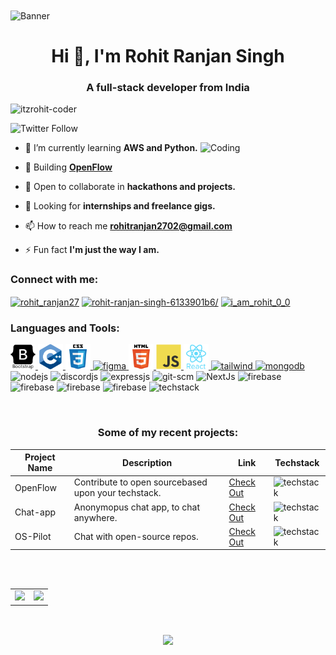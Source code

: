  <img align="center" alt="Banner" width="1000" src="https://res.cloudinary.com/dsea9iqab/image/upload/v1704891215/nmcjvfy1mmwh2pn3clcz.png">
<h1 align="center">Hi 👋, I'm Rohit Ranjan Singh</h1>
<h3 align="center">A full-stack developer from India</h3>

<p align="left"> <img src="https://komarev.com/ghpvc/?username=itzrohit-coder&label=Profile%20views&color=0e75b6&style=flat" alt="itzrohit-coder" /></p>

![Twitter Follow](https://img.shields.io/twitter/follow/rohit_ranjan27?style=social)

 <img align="right" alt="Coding" width="200" src="https://monophy.com/media/du3J3cXyzhj75IOgvA/monophy.gif">

- 🌱 I’m currently learning **AWS and Python.**

- 🚀 Building <a href="https://openflow.devphilic.tech/">**OpenFlow** </a>

- 💬 Open to collaborate in **hackathons and projects.**

- 👀 Looking for **internships and freelance gigs.**

- 📫 How to reach me **rohitranjan2702@gmail.com**

- ⚡ Fun fact **I'm just the way I am.**

<h3 align="left">Connect with me:</h3>
<p align="left">
<a href="https://twitter.com/rohit_2702" target="blank"><img align="center" src="https://raw.githubusercontent.com/rahuldkjain/github-profile-readme-generator/master/src/images/icons/Social/twitter.svg" alt="rohit_ranjan27" height="30" width="40" /></a>
<a href="https://linkedin.com/in/rohit-ranjan-singh-6133901b6/" target="blank"><img align="center" src="https://raw.githubusercontent.com/rahuldkjain/github-profile-readme-generator/master/src/images/icons/Social/linked-in-alt.svg" alt="rohit-ranjan-singh-6133901b6/" height="30" width="40" /></a>
<a href="https://instagram.com/rohit.2702" target="blank"><img align="center" src="https://raw.githubusercontent.com/rahuldkjain/github-profile-readme-generator/master/src/images/icons/Social/instagram.svg" alt="i_am_rohit_0_0" height="30" width="40" /></a>
</p>

<h3 align="left">Languages and Tools:</h3>
<p align="left"> 
<a href="https://getbootstrap.com" target="_blank" rel="noreferrer"> <img src="https://raw.githubusercontent.com/devicons/devicon/master/icons/bootstrap/bootstrap-plain-wordmark.svg" alt="bootstrap" width="40" height="40"/> </a> 
<a href="https://www.w3schools.com/cpp/" target="_blank" rel="noreferrer"> <img src="https://raw.githubusercontent.com/devicons/devicon/master/icons/cplusplus/cplusplus-original.svg" alt="cplusplus" width="40" height="40"/> </a> 
<a href="https://www.w3schools.com/css/" target="_blank" rel="noreferrer"> <img src="https://raw.githubusercontent.com/devicons/devicon/master/icons/css3/css3-original-wordmark.svg" alt="css3" width="40" height="40"/> </a> <a href="https://www.figma.com/" target="_blank" rel="noreferrer"> <img src="https://www.vectorlogo.zone/logos/figma/figma-icon.svg" alt="figma" width="40" height="40"/> </a> <a href="https://www.w3.org/html/" target="_blank" rel="noreferrer"> <img src="https://raw.githubusercontent.com/devicons/devicon/master/icons/html5/html5-original-wordmark.svg" alt="html5" width="40" height="40"/> </a> <a href="https://developer.mozilla.org/en-US/docs/Web/JavaScript" target="_blank" rel="noreferrer"> <img src="https://raw.githubusercontent.com/devicons/devicon/master/icons/javascript/javascript-original.svg" alt="javascript" width="40" height="40"/> </a> <a href="https://reactjs.org/" target="_blank" rel="noreferrer"> <img src="https://raw.githubusercontent.com/devicons/devicon/master/icons/react/react-original-wordmark.svg" alt="react" width="40" height="40"/> </a> <a href="https://tailwindcss.com/" target="_blank" rel="noreferrer"> 
<img src="https://www.vectorlogo.zone/logos/tailwindcss/tailwindcss-icon.svg" alt="tailwind" width="40" height="40"/> </a> 
<a href="https://tailwindcss.com/" target="_blank" rel="noreferrer"> 
<img src="https://www.vectorlogo.zone/logos/mongodb/mongodb-ar21.svg" alt="mongodb" width="90" height="40"/> </a> 
<img src="https://www.vectorlogo.zone/logos/nodejs/nodejs-horizontal.svg" alt="nodejs" width="90" height="40"/>
 <img src="https://www.vectorlogo.zone/logos/js_discord/js_discord-ar21.svg" alt="discordjs" width="90" height="40"/>
 <img src="https://www.vectorlogo.zone/logos/expressjs/expressjs-ar21.svg" alt="expressjs" width="90" height="40"/>
 <img src="https://www.vectorlogo.zone/logos/git-scm/git-scm-ar21.svg" alt="git-scm" width="90" height="40"/>
 <img src="https://upload.vectorlogo.zone/logos/nextjs/images/2d3864ef-00e0-4026-ab1d-30e4a98e2899.svg" alt="NextJs" width="80" height="40"/>
 <img src="https://www.vectorlogo.zone/logos/firebase/firebase-ar21.svg" alt="firebase" width="90" height="40"/>
 <img src="https://www.vectorlogo.zone/logos/mapbox/mapbox-ar21.svg" alt="firebase" width="80" height="40"/>
  <img src="https://miro.medium.com/v2/resize:fit:853/1*1DBe4cCQYfpM0oNXl_kH2w.png" alt="firebase" width="120" height="40"/>
   <img src="https://miro.medium.com/v2/0*kjf1UIfQrTgv_jEw.png" alt="firebase" width="100" height="40"/>
    <img src="https://skillicons.dev/icons?i=azure,postman,ts,redis,aws,mysql,postgres,prisma,docker,mongodb,redux,supabase,vercel,vitest&theme=light" alt="techstack" />
</p>


<br>

<h3 align="center">Some of my recent projects: </h3>

| Project Name | Description | Link | Techstack |
| ------------ | ----------- | ---- | ---|
| OpenFlow  | Contribute to open sourcebased upon your techstack. | [Check Out](https://openflow.devphilic.tech/) | <img src="https://skillicons.dev/icons?i=ts,redis,prisma,next,mongodb,tailwind&theme=dark" alt="techstack" />
| Chat-app  | Anonymopus chat app, to chat anywhere. | [Check Out](https://nextjsapp-u592.onrender.com/chat) |<img src="https://skillicons.dev/icons?i=ts,supabase,next,docker,tailwind&theme=dark" alt="techstack"/>
| OS-Pilot | Chat with open-source repos. | [Check Out](#) | <img src="https://skillicons.dev/icons?i=ts,next,tailwind,nodejs&theme=dark" alt="techstack"/>

<br>
<br>

<table align="center">
<tr>
<td><img src="https://github-readme-stats.vercel.app/api/top-langs?username=rohitranjan-2702&show_icons=true&locale=en&layout=compact&theme=tokyonight" />
</td>
<td>
<img src="https://github-readme-stats.vercel.app/api?username=rohitranjan-2702&include_all_commits=true&count_private=true&show_icons=true&line_height=20&theme=tokyonight"/>
</td>
</tr>
</table>
<br />
<p align="center">
<img align="center" src="https://github-readme-streak-stats.herokuapp.com/?user=rohitranjan-2702&theme=black-ice&hide_border=true&stroke=0000&background=060A0CD" />
</p>




